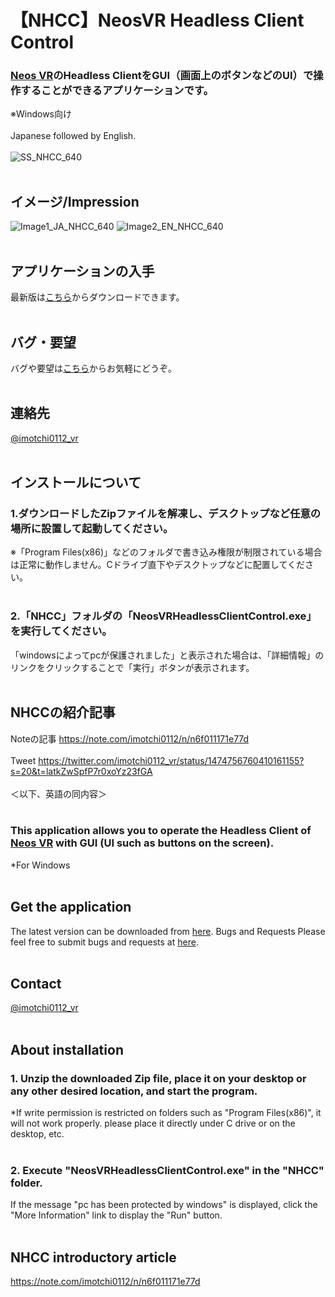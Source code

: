 # 【NHCC】NeosVR Headless Client Control  
### [Neos VR](https://neos.com/)のHeadless ClientをGUI（画面上のボタンなどのUI）で操作することができるアプリケーションです。  
※Windows向け  
<br>
Japanese followed by English.
<br>
<br>
![SS_NHCC_640](https://user-images.githubusercontent.com/70529267/177360855-2f17738c-1bef-40e7-b9a8-143a55c40c0c.png)
<br>
<br>
## イメージ/Impression
![Image1_JA_NHCC_640](https://user-images.githubusercontent.com/70529267/177363902-19972f6d-cf9d-48b1-a262-82bbedbe929d.png)
![Image2_EN_NHCC_640](https://user-images.githubusercontent.com/70529267/178275056-f04a9bfb-1c80-4330-a265-0d294b27f32b.png)
<br>
<br>
## アプリケーションの入手
最新版は[こちら](https://github.com/imotchi1214/NeosVRHeadlessClientControl/releases)からダウンロードできます。
<br>
<br>
## バグ・要望
バグや要望は[こちら](https://github.com/imotchi1214/NeosVRHeadlessClientControl/issues)からお気軽にどうぞ。
<br>
<br>
## 連絡先
[@imotchi0112_vr](https://twitter.com/imotchi0112_vr)
<br>
<br>
## インストールについて
### 1.ダウンロードしたZipファイルを解凍し、デスクトップなど任意の場所に設置して起動してください。
※「Program Files(x86)」などのフォルダで書き込み権限が制限されている場合は正常に動作しません。Cドライブ直下やデスクトップなどに配置してください。
<br>
<br>
### 2.「NHCC」フォルダの「NeosVRHeadlessClientControl.exe」を実行してください。
「windowsによってpcが保護されました」と表示された場合は、「詳細情報」のリンクをクリックすることで「実行」ボタンが表示されます。
<br>
<br>
## NHCCの紹介記事
Noteの記事
https://note.com/imotchi0112/n/n6f011171e77d  
<br>
Tweet
https://twitter.com/imotchi0112_vr/status/1474756760410161155?s=20&t=latkZwSpfP7r0xoYz23fGA
<br>
<br>
＜以下、英語の同内容＞
<br>
<br>
### This application allows you to operate the Headless Client of [Neos VR](https://neos.com/) with GUI (UI such as buttons on the screen).  
*For Windows
<br>
<br>
## Get the application
The latest version can be downloaded from [here](https://github.com/imotchi1214/NeosVRHeadlessClientControl/releases).
Bugs and Requests
Please feel free to submit bugs and requests at [here](https://github.com/imotchi1214/NeosVRHeadlessClientControl/issues).
<br>
<br>
## Contact
[@imotchi0112_vr](https://twitter.com/imotchi0112_vr)
<br>
<br>
## About installation
### 1. Unzip the downloaded Zip file, place it on your desktop or any other desired location, and start the program.
*If write permission is restricted on folders such as "Program Files(x86)", it will not work properly. please place it directly under C drive or on the desktop, etc.
<br>
<br>
### 2. Execute "NeosVRHeadlessClientControl.exe" in the "NHCC" folder.
If the message "pc has been protected by windows" is displayed, click the "More Information" link to display the "Run" button.
<br>
<br>
## NHCC introductory article
https://note.com/imotchi0112/n/n6f011171e77d  
